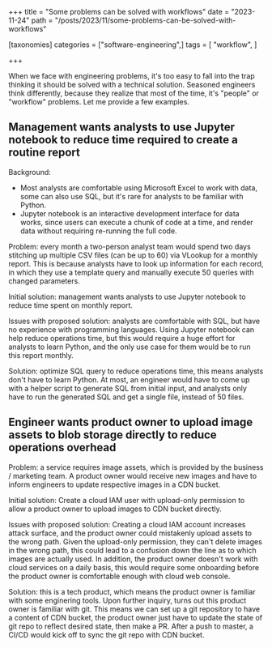 +++
title = "Some problems can be solved with workflows"
date = "2023-11-24"
path = "/posts/2023/11/some-problems-can-be-solved-with-workflows"

[taxonomies]
categories = ["software-engineering",]
tags = [ "workflow", ]

+++

When we face with engineering problems, it's too easy to fall into the trap thinking it should be solved with a technical solution. Seasoned engineers think differently, because they realize that most of the time, it's "people" or "workflow" problems. Let me provide a few examples.

## Management wants analysts to use Jupyter notebook to reduce time required to create a routine report

Background:

- Most analysts are comfortable using Microsoft Excel to work with data, some can also use SQL, but it's rare for analysts to be familiar with Python.
- Jupyter notebook is an interactive development interface for data works, since users can execute a chunk of code at a time, and render data without requiring re-running the full code.

Problem: every month a two-person analyst team would spend two days stitching up multiple CSV files (can be up to 60) via VLookup for a monthly report. This is because analysts have to look up information for each record, in which they use a template query and manually execute 50 queries with changed parameters.

Initial solution: management wants analysts to use Jupyter notebook to reduce time spent on monthly report.

Issues with proposed solution: analysts are comfortable with SQL, but have no experience with programming languages. Using Jupyter notebook can help reduce operations time, but this would require a huge effort for analysts to learn Python, and the only use case for them would be to run this report monthly.

Solution: optimize SQL query to reduce operations time, this means analysts don't have to learn Python. At most, an engineer would have to come up with a helper script to generate SQL from initial input, and analysts only have to run the generated SQL and get a single file, instead of 50 files.

## Engineer wants product owner to upload image assets to blob storage directly to reduce operations overhead

Problem: a service requires image assets, which is provided by the business / marketing team. A product owner would receive new images and have to inform engineers to update respective images in a CDN bucket.

Initial solution: Create a cloud IAM user with upload-only permission to allow a product owner to upload images to CDN bucket directly.

Issues with proposed solution: Creating a cloud IAM account increases attack surface, and the product owner could mistakenly upload assets to the wrong path. Given the upload-only permission, they can't delete images in the wrong path, this could lead to a confusion down the line as to which images are actually used. In addition, the product owner doesn't work with cloud services on a daily basis, this would require some onboarding before the product owner is comfortable enough with cloud web console.

Solution: this is a tech product, which means the product owner is familiar with some enginering tools. Upon further inquiry, turns out this product owner is familiar with git. This means we can set up a git repository to have a content of CDN bucket, the product owner just have to update the state of git repo to reflect desired state, then make a PR. After a push to master, a CI/CD would kick off to sync the git repo with CDN bucket.
